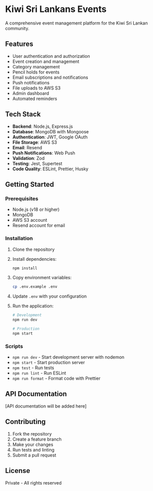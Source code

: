 # Kiwi Sri Lankans Events

A comprehensive event management platform for the Kiwi Sri Lankan community.

## Features

- User authentication and authorization
- Event creation and management
- Category management
- Pencil holds for events
- Email subscriptions and notifications
- Push notifications
- File uploads to AWS S3
- Admin dashboard
- Automated reminders

## Tech Stack

- **Backend**: Node.js, Express.js
- **Database**: MongoDB with Mongoose
- **Authentication**: JWT, Google OAuth
- **File Storage**: AWS S3
- **Email**: Resend
- **Push Notifications**: Web Push
- **Validation**: Zod
- **Testing**: Jest, Supertest
- **Code Quality**: ESLint, Prettier, Husky

## Getting Started

### Prerequisites

- Node.js (v18 or higher)
- MongoDB
- AWS S3 account
- Resend account for email

### Installation

1. Clone the repository
2. Install dependencies:

   ```bash
   npm install
   ```

3. Copy environment variables:

   ```bash
   cp .env.example .env
   ```

4. Update `.env` with your configuration

5. Run the application:

   ```bash
   # Development
   npm run dev

   # Production
   npm start
   ```

### Scripts

- `npm run dev` - Start development server with nodemon
- `npm start` - Start production server
- `npm test` - Run tests
- `npm run lint` - Run ESLint
- `npm run format` - Format code with Prettier

## API Documentation

[API documentation will be added here]

## Contributing

1. Fork the repository
2. Create a feature branch
3. Make your changes
4. Run tests and linting
5. Submit a pull request

## License

Private - All rights reserved
